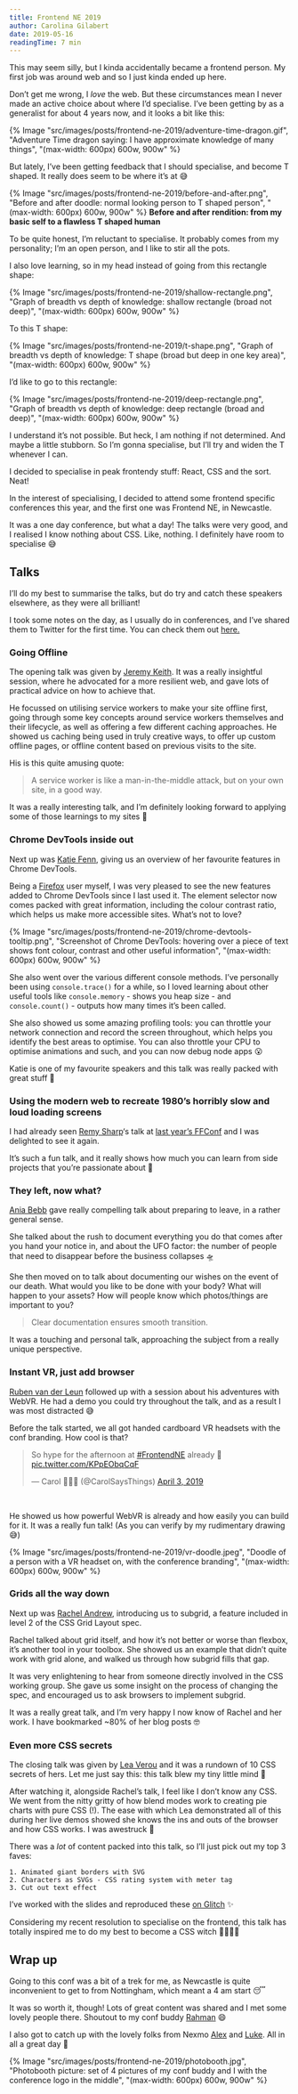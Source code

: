 ```yaml
---
title: Frontend NE 2019
author: Carolina Gilabert
date: 2019-05-16
readingTime: 7 min
---
```


This may seem silly, but I kinda accidentally became a frontend person. My first job was around web and so I just kinda ended up here.

Don’t get me wrong, I _love_ the web. But these circumstances mean I never made an active choice about where I’d specialise. I’ve been getting by as a generalist for about 4 years now, and it looks a bit like this:

{% Image "src/images/posts/frontend-ne-2019/adventure-time-dragon.gif", "Adventure Time dragon saying: I have approximate knowledge of many things", "(max-width: 600px) 600w, 900w" %}

But lately, I’ve been getting feedback that I should specialise, and become T shaped. It really does seem to be where it’s at 😅

{% Image "src/images/posts/frontend-ne-2019/before-and-after.png", "Before and after doodle: normal looking person to T shaped person", "(max-width: 600px) 600w, 900w" %}
**Before and after rendition: from my basic self to a flawless T shaped human**

To be quite honest, I’m reluctant to specialise. It probably comes from my personality; I’m an open person, and I like to stir all the pots.

I also love learning, so in my head instead of going from this rectangle shape:

{% Image "src/images/posts/frontend-ne-2019/shallow-rectangle.png", "Graph of breadth vs depth of knowledge: shallow rectangle (broad not deep)", "(max-width: 600px) 600w, 900w" %}

To this T shape:

{% Image "src/images/posts/frontend-ne-2019/t-shape.png", "Graph of breadth vs depth of knowledge: T shape (broad but deep in one key area)", "(max-width: 600px) 600w, 900w" %}

I’d like to go to this rectangle:

{% Image "src/images/posts/frontend-ne-2019/deep-rectangle.png", "Graph of breadth vs depth of knowledge: deep rectangle (broad and deep)", "(max-width: 600px) 600w, 900w" %}

I understand it’s not possible. But heck, I am nothing if not determined. And maybe a little stubborn. So I’m gonna specialise, but I’ll try and widen the T whenever I can.

I decided to specialise in peak frontendy stuff: React, CSS and the sort. Neat!

In the interest of specialising, I decided to attend some frontend specific conferences this year, and the first one was Frontend NE, in Newcastle.

It was a one day conference, but what a day! The talks were very good, and I realised I know nothing about CSS. Like, nothing. I definitely have room to specialise 😅

## Talks

I’ll do my best to summarise the talks, but do try and catch these speakers elsewhere, as they were all brilliant!

I took some notes on the day, as I usually do in conferences, and I’ve shared them to Twitter for the first time. You can check them out [here.](https://twitter.com/CarolSaysThings/status/1113389544945127424)

### Going Offline

The opening talk was given by [Jeremy Keith](https://twitter.com/adactio). It was a really insightful session, where he advocated for a more resilient web, and gave lots of practical advice on how to achieve that.

He focussed on utilising service workers to make your site offline first, going through some key concepts around service workers themselves and their lifecycle, as well as offering a few different caching approaches. He showed us caching being used in truly creative ways, to offer up custom offline pages, or offline content based on previous visits to the site.

His is this quite amusing quote:

> A service worker is like a man-in-the-middle attack, but on your own site, in a good way.

It was a really interesting talk, and I’m definitely looking forward to applying some of those learnings to my sites 🙂

### Chrome DevTools inside out

Next up was [Katie Fenn](https://twitter.com/katie_fenn), giving us an overview of her favourite features in Chrome DevTools.

Being a [Firefox](https://mobile.twitter.com/FirefoxNightly) user myself, I was very pleased to see the new features added to Chrome DevTools since I last used it. The element selector now comes packed with great information, including the colour contrast ratio, which helps us make more accessible sites. What’s not to love?

{% Image "src/images/posts/frontend-ne-2019/chrome-devtools-tooltip.png", "Screenshot of Chrome DevTools: hovering over a piece of text shows font colour, contrast and other useful information", "(max-width: 600px) 600w, 900w" %}

She also went over the various different console methods. I’ve personally been using `console.trace()` for a while, so I loved learning about other useful tools like `console.memory` - shows you heap size - and `console.count()` - outputs how many times it’s been called.

She also showed us some amazing profiling tools: you can throttle your network connection and record the screen throughout, which helps you identify the best areas to optimise. You can also throttle your CPU to optimise animations and such, and you can now debug node apps 😮

Katie is one of my favourite speakers and this talk was really packed with great stuff 🙂

### Using the modern web to recreate 1980’s horribly slow and loud loading screens

I had already seen [Remy Sharp](https://twitter.com/rem)‘s talk at [last year’s FFConf](https://carol.gg/blog/ffconf-2018) and I was delighted to see it again.

It’s such a fun talk, and it really shows how much you can learn from side projects that you’re passionate about 🙂

### They left, now what?

[Ania Bebb](https://twitter.com/AniaMakes) gave really compelling talk about preparing to leave, in a rather general sense.

She talked about the rush to document everything you do that comes after you hand your notice in, and about the UFO factor: the number of people that need to disappear before the business collapses 🛸

She then moved on to talk about documenting our wishes on the event of our death. What would you like to be done with your body? What will happen to your assets? How will people know which photos/things are important to you?

> Clear documentation ensures smooth transition.

It was a touching and personal talk, approaching the subject from a really unique perspective.

### Instant VR, just add browser

[Ruben van der Leun](https://twitter.com/rvdleun) followed up with a session about his adventures with WebVR. He had a demo you could try throughout the talk, and as a result I was most distracted 😅

Before the talk started, we all got handed cardboard VR headsets with the conf branding. How cool is that?

<blockquote class="twitter-tweet" data-lang="en"><p lang="en" dir="ltr">So hype for the afternoon at <a href="https://twitter.com/hashtag/FrontendNE?src=hash&amp;ref_src=twsrc%5Etfw">#FrontendNE</a> already 🥳 <a href="https://t.co/KPpEObqCqF">pic.twitter.com/KPpEObqCqF</a></p>&mdash; Carol 💁‍♀️✨ (@CarolSaysThings) <a href="https://twitter.com/CarolSaysThings/status/1113421239257792513?ref_src=twsrc%5Etfw">April 3, 2019</a></blockquote><br />

He showed us how powerful WebVR is already and how easily you can build for it. It was a really fun talk! (As you can verify by my rudimentary drawing 😅)

{% Image "src/images/posts/frontend-ne-2019/vr-doodle.jpeg", "Doodle of a person with a VR headset on, with the conference branding", "(max-width: 600px) 600w, 900w" %}

### Grids all the way down

Next up was [Rachel Andrew](https://twitter.com/rachelandrew), introducing us to subgrid, a feature included in level 2 of the CSS Grid Layout spec.

Rachel talked about grid itself, and how it’s not better or worse than flexbox, it’s another tool in your toolbox. She showed us an example that didn’t quite work with grid alone, and walked us through how subgrid fills that gap.

It was very enlightening to hear from someone directly involved in the CSS working group. She gave us some insight on the process of changing the spec, and encouraged us to ask browsers to implement subgrid.

It was a really great talk, and I’m very happy I now know of Rachel and her work. I have bookmarked ~80% of her blog posts 🤓

### Even more CSS secrets

The closing talk was given by [Lea Verou](https://twitter.com/LeaVerou) and it was a rundown of 10 CSS secrets of hers. Let me just say this: this talk blew my tiny little mind 🤯

After watching it, alongside Rachel’s talk, I feel like I don’t know any CSS. We went from the nitty gritty of how blend modes work to creating pie charts with pure CSS (!). The ease with which Lea demonstrated all of this during her live demos showed she knows the ins and outs of the browser and how CSS works. I was awestruck 🤩

There was a _lot_ of content packed into this talk, so I’ll just pick out my top 3 faves:

    1. Animated giant borders with SVG
    2. Characters as SVGs - CSS rating system with meter tag
    3. Cut out text effect

I’ve worked with the slides and reproduced these [on Glitch](https://glitch.com/~css-secrets-examples) ✨

Considering my recent resolution to specialise on the frontend, this talk has totally inspired me to do my best to become a CSS witch 🧙‍♀️🔮✨

## Wrap up

Going to this conf was a bit of a trek for me, as Newcastle is quite inconvenient to get to from Nottingham, which meant a 4 am start 😴

It was so worth it, though! Lots of great content was shared and I met some lovely people there. Shoutout to my conf buddy [Rahman](https://twitter.com/rahman_younus) 😄

I also got to catch up with the lovely folks from Nexmo [Alex](https://twitter.com/lakatos88?) and [Luke](https://twitter.com/lukeocodes?lang=en-gb). All in all a great day 💛

{% Image "src/images/posts/frontend-ne-2019/photobooth.jpg", "Photobooth picture: set of 4 pictures of my conf buddy and I with the conference logo in the middle", "(max-width: 600px) 600w, 900w" %}
